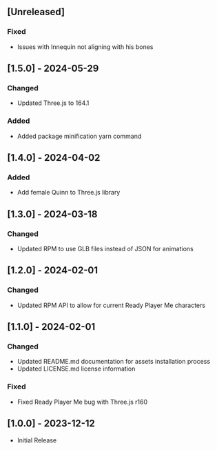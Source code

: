 ## [Unreleased]

### Fixed

- Issues with Innequin not aligning with his bones

## [1.5.0] - 2024-05-29

### Changed

- Updated Three.js to 164.1

### Added

- Added package minification yarn command

## [1.4.0] - 2024-04-02

### Added

- Add female Quinn to Three.js library

## [1.3.0] - 2024-03-18

### Changed

- Updated RPM to use GLB files instead of JSON for animations

## [1.2.0] - 2024-02-01

### Changed

- Updated RPM API to allow for current Ready Player Me characters

## [1.1.0] - 2024-02-01

### Changed

- Updated README.md documentation for assets installation process
- Updated LICENSE.md license information

### Fixed

- Fixed Ready Player Me bug with Three.js r160

## [1.0.0] - 2023-12-12

- Initial Release

